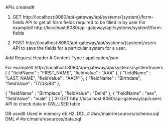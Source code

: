 APIs created#

1. GET http://localhost:8080/api-gateway/api/systems/{system}/form-fields
   API to get all form fields required to be filled in by user
   For example# http://localhost:8080/api-gateway/api/systems/system1/form-fields

2. POST http://localhost:8080/api-gateway/api/systems/{system}/users
   API to save the fields for a particular system for a user.

Add Request Header # Content-Type : application/json

For example# http://localhost:8080/api-gateway/api/systems/system1/users
[
{
"fieldName" : "FIRST_NAME",
"fieldValue" : "AAA"
},
{
"fieldName" : "LAST_NAME",
"fieldValue" : "AA@"
},
{
"fieldName" : "Birthdate",
"fieldValue" : "17/03/83"
},

{
"fieldName" : "Birthplace",
"fieldValue" : "Delhi"
},
{
"fieldName" : "sex",
"fieldValue" : "male"
}
] 3) GET http://localhost:8080/api-gateway/api/users
API to check data in GW_USER table

DB used#
Used in memory db H2.
DDL # #src/main/resources/schema.sql
DML # #src/main/resources/data.sql
